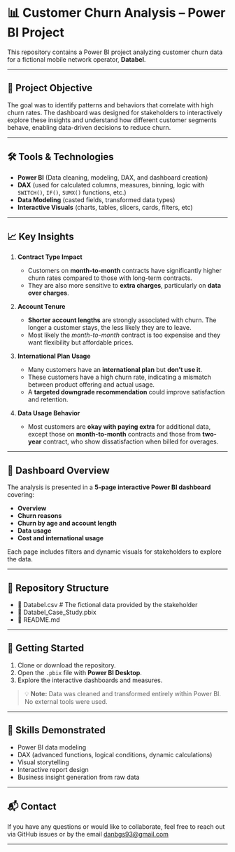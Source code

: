 # 📊 Customer Churn Analysis – Power BI Project

This repository contains a Power BI project analyzing customer churn data for a fictional mobile network operator, **Databel**.

---

## 📌 Project Objective

The goal was to identify patterns and behaviors that correlate with high churn rates. The dashboard was designed for stakeholders to interactively explore these insights and understand how different customer segments behave, enabling data-driven decisions to reduce churn.

---

## 🛠 Tools & Technologies

- **Power BI** (Data cleaning, modeling, DAX, and dashboard creation)
- **DAX** (used for calculated columns, measures, binning, logic with `SWITCH()`, `IF()`, `SUMX()` functions, etc.)
- **Data Modeling** (casted fields, transformed data types)
- **Interactive Visuals** (charts, tables, slicers, cards, filters, etc)

---

## 📈 Key Insights

1. **Contract Type Impact**  
   - Customers on **month-to-month** contracts have significantly higher churn rates compared to those with long-term contracts.
   - They are also more sensitive to **extra charges**, particularly on **data over charges**.

2. **Account Tenure**  
   - **Shorter account lengths** are strongly associated with churn. The longer a customer stays, the less likely they are to leave.
   - Most likely the *month-to-month* contract is too expensise and they want flexibility but affordable prices.
     
3. **International Plan Usage**  
   - Many customers have an **international plan** but **don’t use it**.
   - These customers have a high churn rate, indicating a mismatch between product offering and actual usage.
   - A **targeted downgrade recommendation** could improve satisfaction and retention.

4. **Data Usage Behavior**  
   - Most customers are **okay with paying extra** for additional data, except those on **month-to-month** contracts and those from **two-year** contract, who show dissatisfaction when billed for overages.

---

## 📄 Dashboard Overview

The analysis is presented in a **5-page interactive Power BI dashboard** covering:

- **Overview**
- **Churn reasons**
- **Churn by age and account length**
- **Data usage**
- **Cost and international usage**

Each page includes filters and dynamic visuals for stakeholders to explore the data.

---

## 📁 Repository Structure

- 📄 Databel.csv  # The fictional data provided by the stakeholder 
- 📄 Databel_Case_Study.pbix
- 📄 README.md


---

## 🚀 Getting Started

1. Clone or download the repository.
2. Open the `.pbix` file with **Power BI Desktop**.
3. Explore the interactive dashboards and measures.

> 💡 **Note:** Data was cleaned and transformed entirely within Power BI. No external tools were used.

---

## 🧠 Skills Demonstrated

- Power BI data modeling
- DAX (advanced functions, logical conditions, dynamic calculations)
- Visual storytelling
- Interactive report design
- Business insight generation from raw data

---

## 📬 Contact

If you have any questions or would like to collaborate, feel free to reach out via GitHub issues or by the email danbgs93@gmail.com

---
